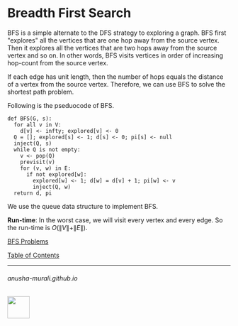 # Breadth First Search

BFS is a simple alternate to the DFS strategy to exploring a graph. BFS first "explores" all the vertices that are one hop away from the source vertex. Then it explores all the vertices that are two hops away from the source vertex and so on. In other words, BFS visits vertices in order of increasing hop-count from the source vertex. 

If each edge has unit length, then the number of hops equals the distance of a vertex from the source vertex. Therefore, we can use BFS to solve the shortest path problem.

Following is the pseduocode of BFS.

```
def BFS(G, s):
  for all v in V:
    d[v] <- infty; explored[v] <- 0
  Q = []; explored[s] <- 1; d[s] <- 0; pi[s] <- null
  inject(Q, s)
  while Q is not empty:
    v <- pop(Q)
    previsit(v)
    for (v, w) in E:
      if not explored[w]:
        explored[w] <- 1; d[w] = d[v] + 1; pi[w] <- v
        inject(Q, w)
  return d, pi
```

We use the queue data structure to implement BFS.

**Run-time**: In the worst case, we will visit every vertex and every edge. So the run-time is $O(\|V\| + \|E\|)$.

[BFS Problems](./bfs_problems.md)

[Table of Contents](./index.md)

* * *
###### anusha-murali.github.io

<img src="https://github.com/anusha-murali/anusha-murali.github.io/assets/111596338/639243aa-2857-4595-a65a-7852762bb002" width="50" height="50"/>
